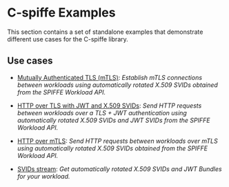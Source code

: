 # C-spiffe Examples

This section contains a set of standalone examples that demonstrate different use cases for the C-spiffe library.

## Use cases

- [Mutually Authenticated TLS (mTLS)](spiffe-tls/README.md): _Establish mTLS connections between workloads using automatically rotated X.509 SVIDs obtained from the SPIFFE Workload API._

- [HTTP over TLS with JWT and X.509 SVIDs](spiffe-jwt/README.md): _Send HTTP requests between workloads over a TLS + JWT authentication using automatically rotated X.509 SVIDs and JWT SVIDs from the SPIFFE Workload API._

- [HTTP over mTLS](spiffe-http/README.md): _Send HTTP requests between workloads over mTLS using automatically rotated X.509 SVIDs obtained from the SPIFFE Workload API._ 

- [SVIDs stream](spiffe-watcher/README.md): _Get automatically rotated X.509 SVIDs and JWT Bundles for your workload._
